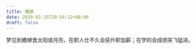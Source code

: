 ```yaml
---
title: 蟾蜍
date: 2020-02-15T20:54:12+08:00
draft: false
---
```


梦见到蟾蜍食太阳或月亮，在职人仕不久会获升职加薪；在学的会成绩突飞猛进。